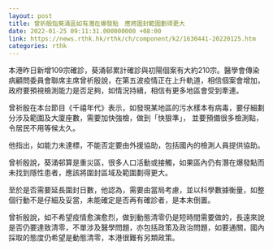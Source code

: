 ```yaml
---
layout: post
title: 曾祈殷指葵涌區如有潛在爆發點　應將圍封範圍劃得更大
date: 2022-01-25 09:11:31.000000000 +08:00
link: https://news.rthk.hk/rthk/ch/component/k2/1630441-20220125.htm
categories: rthk
---
```


本港昨日新增109宗確診，葵涌邨累計確診與初陽個案有大約210宗。醫學會傳染病顧問委員會聯席主席曾祈殷說，在第五波疫情正在上升軌道，相信個案會增加，政府要預視檢測能力是否足夠，如情況持續，相信有更多地區會受到牽連。

曾祈殷在本台節目《千禧年代》表示，如發現某地區的污水樣本有病毒，要仔細劃分涉及範圍及大廈座數，需要加快強檢，做到「快狠準」， 並要預備很多檢測點，令居民不用等候太久。

他指出，如能力未達標，不能否定要由外援協助，包括國內的檢測人員提供協助。

曾祈殷說，葵涌邨算是重災區，很多人口活動或接觸，如果區內仍有潛在爆發點而未找到隱性患者，應該將圍封區域及範圍劃得更大。

至於是否需要延長圍封日數，他認為，需要由當局考慮，並以科學數據衡量，如整個行動不是仔細及妥當，未能確定是否再有確診者，是本末倒置。

曾祈殷說，如不希望疫情愈演愈烈，做到動態清零仍是短時間需要做的，長遠來說是否仍要達致清零，不單涉及醫學問題，亦包括政策及政治問題，如要通關，國內採取的態度仍希望是動態清零，本港很難有另類政策。
